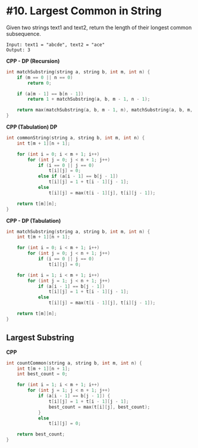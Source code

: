 # #10. Largest Common in String

Given two strings text1 and text2, return the length of their longest common subsequence.

```
Input: text1 = "abcde", text2 = "ace" 
Output: 3
```

**CPP - DP (Recursion)**
```cpp
int matchSubstring(string a, string b, int m, int n) {
	if (m == 0 || n == 0)
		return 0;

	if (a[m - 1] == b[n - 1])
		return 1 + matchSubstring(a, b, m - 1, n - 1);

	return max(matchSubstring(a, b, m - 1, n), matchSubstring(a, b, m, n - 1));
}
```

**CPP (Tabulation) DP**
```cpp
int commonString(string a, string b, int m, int n) {
	int t[m + 1][n + 1];

	for (int i = 0; i < m + 1; i++)
		for (int j = 0; j < n + 1; j++)
			if (i == 0 || j == 0)
				t[i][j] = 0;
			else if (a[i - 1] == b[j - 1])
				t[i][j] = 1 + t[i - 1][j - 1];
			else
				t[i][j] = max(t[i - 1][j], t[i][j - 1]);

	return t[m][n];
}
```

**CPP - DP (Tabulation)**
```cpp
int matchSubstring(string a, string b, int m, int n) {
	int t[m + 1][n + 1];

	for (int i = 0; i < m + 1; i++)
		for (int j = 0; j < n + 1; j++)
			if (i == 0 || j == 0)
				t[i][j] = 0;

	for (int i = 1; i < m + 1; i++)
		for (int j = 1; j < n + 1; j++)
			if (a[i - 1] == b[j - 1])
				t[i][j] = 1 + t[i - 1][j - 1];
			else
				t[i][j] = max(t[i - 1][j], t[i][j - 1]);

	return t[m][n];
}
```
## Largest Substring

**CPP**
```cpp
int countCommon(string a, string b, int m, int n) {
	int t[m + 1][n + 1];
	int best_count = 0;

	for (int i = 1; i < m + 1; i++)
		for (int j = 1; j < n + 1; j++)
			if (a[i - 1] == b[j - 1]) {
				t[i][j] = 1 + t[i - 1][j - 1];
				best_count = max(t[i][j], best_count);
			}
			else
				t[i][j] = 0;

	return best_count;
}
```
